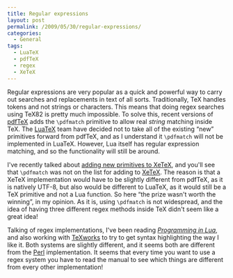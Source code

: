 ```yaml
---
title: Regular expressions
layout: post
permalink: /2009/05/30/regular-expressions/
categories:
  - General
tags:
  - LuaTeX
  - pdfTeX
  - regex
  - XeTeX
---
```

Regular expressions are very popular as a quick and powerful way to carry out searches and replacements in text of all sorts. Traditionally, TeX handles tokens and not strings or characters. This means that doing regex searches using TeX82 is pretty much impossible. To solve this, recent versions of [pdfTeX](http://www.pdftex.org) adds the `\pdfmatch` primitive to allow real _string_ matching inside TeX. The [LuaTeX](http://www.luatex.org) team have decided not to take all of the existing “new” primitives forward from pdfTeX, and as I understand it  `\pdfmatch` will not be implemented in LuaTeX. However, Lua itself has regular expression matching, and so the functionality will still be around.

I've recently talked about [adding new primitives to XeTeX](/2009/05/17/more-on-xetex-primitives/), and you'll see that `\pdfmatch` was not on the list for adding to [XeTeX](https://tug.org/xetex/). The reason is that a XeTeX implementation would have to be slightly different from pdfTeX, as it is natively UTF-8, but also would be different to LuaTeX, as it would still be a TeX primitive and not a Lua function. So here “the prize wasn't worth the winning”, in my opinion. As it is,  using `\pdfmatch` is not widespread, and the idea of having three different regex methods inside TeX didn't seem like a great idea!

Talking of regex implementations, I've been reading [_Programming in Lua_](http://www.amazon.com/exec/obidos/ASIN/8590379825/lua-home-20), and also working with [TeXworks](https://tug.org/texworks) to try to get syntax highlighting the way I like it. Both systems are slightly different, and it seems both are different from the [Perl](http://www.perl.org) implementation. It seems that every time you want to use a regex system you have to read the manual to see which things are different from every other implementation!

